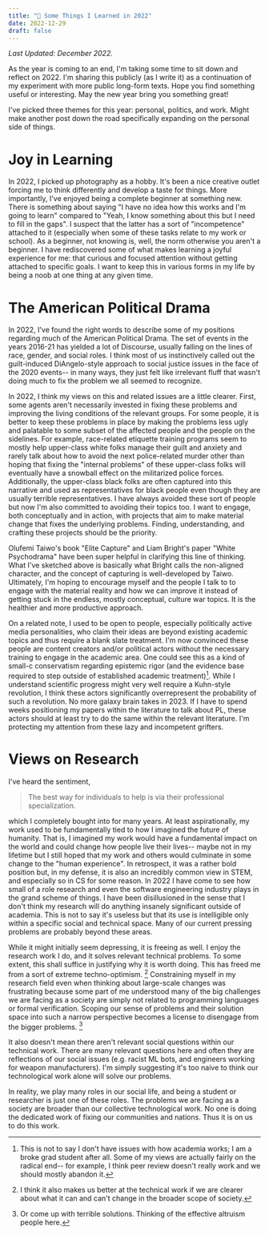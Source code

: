 ```yaml
---
title: "🌱 Some Things I Learned in 2022"
date: 2022-12-29
draft: false
---
```


*Last Updated: December 2022.*

As the year is coming to an end, I'm taking some time to sit down and reflect on 2022. I'm sharing this publicly (as I write it) as a continuation of my experiment with more public long-form texts. Hope you find something useful or interesting. May the new year bring you something great!

I've picked three themes for this year: personal, politics, and work. Might make another post down the road specifically expanding on the personal side of things.

# Joy in Learning

In 2022, I picked up photography as a hobby. It's been a nice creative outlet forcing me to think differently and develop a taste for things. More importantly, I've enjoyed being a complete beginner at something new. There is something about saying "I have no idea how this works and I'm going to learn" compared to "Yeah, I know something about this but I need to fill in the gaps". I suspect that the latter has a sort of "incompetence" attached to it (especially when some of these tasks relate to my work or school). As a beginner, not knowing is, well, the norm otherwise you aren't a beginner. I have rediscovered some of what makes learning a joyful experience for me: that curious and focused attention without getting attached to specific goals. I want to keep this in various forms in my life by being a noob at one thing at any given time.

# The American Political Drama

In 2022, I've found the right words to describe some of my positions regarding much of the American Political Drama. The set of events in the years 2016-21 has yielded a lot of Discourse, usually falling on the lines of race, gender, and social roles. I think most of us instinctively called out the guilt-induced DiAngelo-style approach to social justice issues in the face of the 2020 events-- in many ways, they just felt like irrelevant fluff that wasn't doing much to fix the problem we all seemed to recognize. 

In 2022, I think my views on this and related issues are a little clearer. First, some agents aren't necessarily invested in fixing these problems and improving the living conditions of the relevant groups. For some people, it is better to keep these problems in place by making the problems less ugly and palatable to some subset of the affected people and the people on the sidelines. For example, race-related etiquette training programs seem to mostly help upper-class white folks manage their guilt and anxiety and rarely talk about how to avoid the next police-related murder other than hoping that fixing the "internal problems" of these upper-class folks will eventually have a snowball effect on the militarized police forces. Additionally, the upper-class black folks are often captured into this narrative and used as representatives for black people even though they are usually terrible representatives. I have always avoided these sort of people but now I'm also committed to avoiding their topics too. I want to engage, both conceptually and in action, with projects that aim to make material change that fixes the underlying problems. Finding, understanding, and crafting these projects should be the priority.

Olufemi Taiwo's book "Elite Capture" and Liam Bright's paper "White Psychodrama" have been super helpful in clarifying this line of thinking. What I've sketched above is basically what Bright calls the non-aligned character, and the concept of capturing is well-developed by Taiwo. Ultimately, I'm hoping to encourage myself and the people I talk to to engage with the material reality and how we can improve it instead of getting stuck in the endless, mostly conceptual, culture war topics. It is the healthier and more productive approach.

On a related note, I used to be open to people, especially politically active media personalities, who claim their ideas are beyond existing academic topics and thus require a blank slate treatment. I'm now convinced these people are content creators and/or political actors without the necessary training to engage in the academic area. One could see this as a kind of small-c conservatism regarding epistemic rigor (and the evidence base required to step outside of established academic treatment)[^2]. While I understand scientific progress might very well require a Kuhn-style revolution, I think these actors significantly overrepresent the probability of such a revolution. No more galaxy brain takes in 2023. If I have to spend weeks positioning my papers within the literature to talk about PL, these actors should at least try to do the same within the relevant literature. I'm protecting my attention from these lazy and incompetent grifters.


[^2]: This is not to say I don't have issues with how academia works; I am a broke grad student after all. Some of my views are actually fairly on the radical end-- for example, I think peer review doesn't really work and we should mostly abandon it.

# Views on Research

I've heard the sentiment, 

> The best way for individuals to help is via their professional specialization.

which I completely bought into for many years. At least aspirationally, my work used to be fundamentally tied to how I imagined the future of humanity. That is, I imagined my work would have a fundamental impact on the world and could change how people live their lives-- maybe not in my lifetime but I still hoped that my work and others would culminate in some change to the "human experience". In retrospect, it was a rather bold position but, in my defense, it is also an incredibly common view in STEM, and especially so in CS for some reason. In 2022 I have come to see how small of a role research and even the software engineering industry plays in the grand scheme of things. I have been disillusioned in the sense that I don't think my research will do anything insanely significant outside of academia. This is not to say it's useless but that its use is intelligible only within a specific social and technical space. Many of our current pressing problems are probably beyond these areas.

While it might initially seem depressing, it is freeing as well. I enjoy the research work I do, and it solves relevant technical problems. To some extent, this shall suffice in justifying why it is worth doing. This has freed me from a sort of extreme techno-optimism. [^3] Constraining myself in my research field even when thinking about large-scale changes was frustrating because some part of me understood many of the big challenges we are facing as a society are simply not related to programming languages or formal verification. Scoping our sense of problems and their solution space into such a narrow perspective becomes a license to disengage from the bigger problems. [^1] 

It also doesn't mean there aren't relevant social questions within our technical work. There are many relevant questions here and often they are reflections of our social issues (e.g. racist ML bots, and engineers working for weapon manufacturers). I'm simply suggesting it's too naive to think our technological work alone will solve our problems.

In reality, we play many roles in our social life, and being a student or researcher is just one of these roles. The problems we are facing as a society are broader than our collective technological work. No one is doing the dedicated work of fixing our communities and nations. Thus it is on us to do this work.

[^1]: Or come up with terrible solutions. Thinking of the effective altruism people here.
[^3]: I think it also makes us better at the technical work if we are clearer about what it can and can't change in the broader scope of society.
